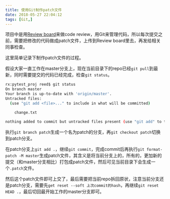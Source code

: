 ```yaml
---
title: 使用Git制作patch文件
date: 2018-05-27 22:04:12
tags: [Git,]
---
```


项目中是用[Review board](https://www.reviewboard.org/)来做code review，用Git来管理代码，所以每次提交之前，需要把修改的代码做成patch文件，上传到Review board里去，再发给相关同事检查。

这里简单记录下制作patch文件的过程。

假设大家一直工作在master分支上，现在当前目录下的repo已经`git pull`到最新，同时需要提交的代码已经完成，检查`git status`。

``` bash
rx:pytest_proj reed$ git status
On branch master
Your branch is up-to-date with 'origin/master'.
Untracked files:
  (use "git add <file>..." to include in what will be committed)

	change.txt

nothing added to commit but untracked files present (use "git add" to track)
```

执行`git branch patch`生成一个名为patch的分支，再`git checkout patch`切换到patch分支。

在patch分支上`git add .`，继续`git commit`，完成commit后再执行`git format-patch -M master`生成patch文件，其含义是将当前分支上的，所有的，更加新的提交（和master分支相比）打包成patch文件，然后可见当前目录下会生成一个`.patch`文件。

然后这个patch文件即可上交了，最后需要把当前repo拆回原状，注意当前分支还是patch分支，需要先`get reset --soft 上次commit的hash`，再继续`git reset HEAD .`，最后切回最开始工作的master分支即可。
